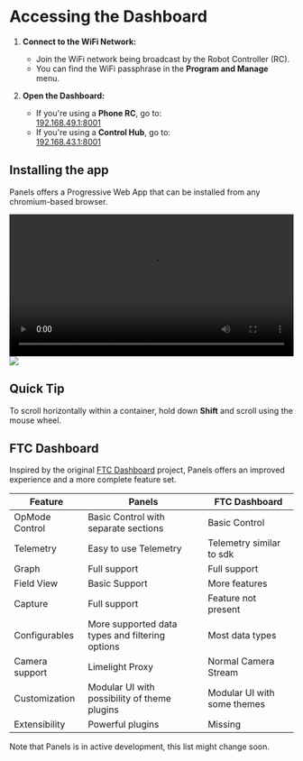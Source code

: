 # Accessing the Dashboard

1. **Connect to the WiFi Network:**
   - Join the WiFi network being broadcast by the Robot Controller (RC). 
   - You can find the WiFi passphrase in the **Program and Manage** menu.

2. **Open the Dashboard:**
   - If you're using a **Phone RC**, go to:  
     [192.168.49.1:8001](http://192.168.49.1:8001)
   - If you're using a **Control Hub**, go to:  
     [192.168.43.1:8001](http://192.168.43.1:8001)

## Installing the app
Panels offers a Progressive Web App that can be installed from any chromium-based browser.

<video width="100%" autoplay loop>
  <source src="/docs/pwa.mp4" type="video/mp4">
  Your browser does not support the video tag.
</video>

<img src="/docs/pwa.png"/>

## Quick Tip
To scroll horizontally within a container, hold down **Shift** and scroll using the mouse wheel.

## FTC Dashboard
Inspired by the original [FTC Dashboard](https://github.com/acmerobotics/ftc-dashboard) project, Panels offers an improved experience and a more complete feature set.

| Feature | Panels | FTC Dashboard |
| --- | --- | --- |
| OpMode Control | Basic Control with separate sections | Basic Control |
| Telemetry | Easy to use Telemetry | Telemetry similar to sdk |
| Graph | Full support | Full support |
| Field View | Basic Support | More features |
| Capture | Full support | Feature not present |
| Configurables | More supported data types and filtering options | Most data types |
| Camera support | Limelight Proxy | Normal Camera Stream |
| Customization | Modular UI with possibility of theme plugins | Modular UI with some themes |
| Extensibility | Powerful plugins | Missing |

Note that Panels is in active development, this list might change soon.